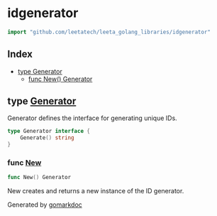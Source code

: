 <!-- Code generated by gomarkdoc. DO NOT EDIT -->

# idgenerator

```go
import "github.com/leetatech/leeta_golang_libraries/idgenerator"
```

## Index

- [type Generator](<#Generator>)
  - [func New\(\) Generator](<#New>)


<a name="Generator"></a>
## type [Generator](<https://github.com/leetatech/leeta_golang_libraries/blob/main/idgenerator/idgenerator.go#L11-L13>)

Generator defines the interface for generating unique IDs.

```go
type Generator interface {
    Generate() string
}
```

<a name="New"></a>
### func [New](<https://github.com/leetatech/leeta_golang_libraries/blob/main/idgenerator/idgenerator.go#L19>)

```go
func New() Generator
```

New creates and returns a new instance of the ID generator.

Generated by [gomarkdoc](<https://github.com/princjef/gomarkdoc>)
